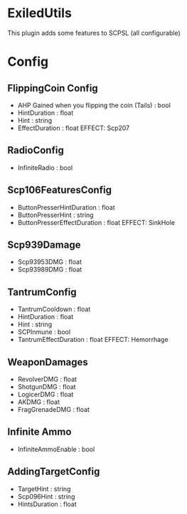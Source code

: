 # ExiledUtils

This plugin adds some features to SCPSL (all configurable)

# Config

## FlippingCoin Config
- AHP Gained when you flipping the coin (Tails) : bool
- HintDuration : float
- Hint : string
- EffectDuration : float
EFFECT: Scp207

## RadioConfig
- InfiniteRadio : bool

## Scp106FeaturesConfig
- ButtonPresserHintDuration : float
- ButtonPresserHint : string
- ButtonPresserEffectDuration : float
EFFECT: SinkHole

## Scp939Damage
- Scp93953DMG : float
- Scp93989DMG : float

## TantrumConfig
- TantrumCooldown : float
- HintDuration : float
- Hint : string
- SCPInmune : bool
- TantrumEffectDuration : float
EFFECT: Hemorrhage

## WeaponDamages
- RevolverDMG : float
- ShotgunDMG : float
- LogicerDMG : float
- AKDMG : float
- FragGrenadeDMG : float

## Infinite Ammo
- InfiniteAmmoEnable : bool

## AddingTargetConfig
- TargetHint : string
- Scp096Hint : string
- HintsDuration : float
